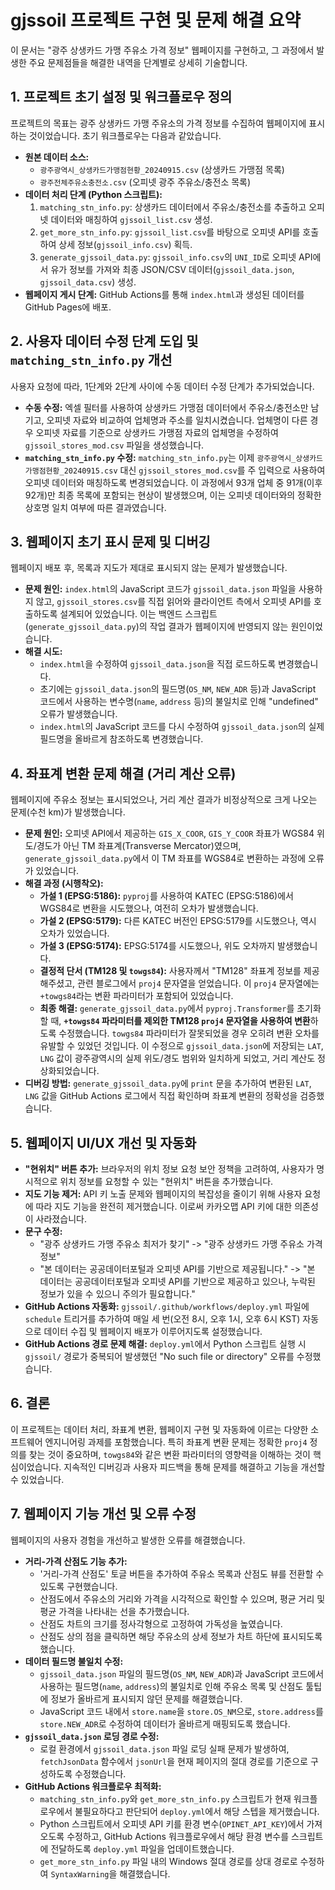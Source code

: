 # gjssoil 프로젝트 구현 및 문제 해결 요약

이 문서는 "광주 상생카드 가맹 주유소 가격 정보" 웹페이지를 구현하고, 그 과정에서 발생한 주요 문제점들을 해결한 내역을 단계별로 상세히 기술합니다.

## 1. 프로젝트 초기 설정 및 워크플로우 정의

프로젝트의 목표는 광주 상생카드 가맹 주유소의 가격 정보를 수집하여 웹페이지에 표시하는 것이었습니다. 초기 워크플로우는 다음과 같았습니다.

*   **원본 데이터 소스:**
    *   `광주광역시_상생카드가맹점현황_20240915.csv` (상생카드 가맹점 목록)
    *   `광주전체주유소충전소.csv` (오피넷 광주 주유소/충전소 목록)
*   **데이터 처리 단계 (Python 스크립트):**
    1.  `matching_stn_info.py`: 상생카드 데이터에서 주유소/충전소를 추출하고 오피넷 데이터와 매칭하여 `gjssoil_list.csv` 생성.
    2.  `get_more_stn_info.py`: `gjssoil_list.csv`를 바탕으로 오피넷 API를 호출하여 상세 정보(`gjssoil_info.csv`) 획득.
    3.  `generate_gjssoil_data.py`: `gjssoil_info.csv`의 `UNI_ID`로 오피넷 API에서 유가 정보를 가져와 최종 JSON/CSV 데이터(`gjssoil_data.json`, `gjssoil_data.csv`) 생성.
*   **웹페이지 게시 단계:** GitHub Actions를 통해 `index.html`과 생성된 데이터를 GitHub Pages에 배포.

## 2. 사용자 데이터 수정 단계 도입 및 `matching_stn_info.py` 개선

사용자 요청에 따라, 1단계와 2단계 사이에 수동 데이터 수정 단계가 추가되었습니다.

*   **수동 수정:** 엑셀 필터를 사용하여 상생카드 가맹점 데이터에서 주유소/충전소만 남기고, 오피넷 자료와 비교하여 업체명과 주소를 일치시켰습니다. 업체명이 다른 경우 오피넷 자료를 기준으로 상생카드 가맹점 자료의 업체명을 수정하여 `gjssoil_stores_mod.csv` 파일을 생성했습니다.
*   **`matching_stn_info.py` 수정:** `matching_stn_info.py`는 이제 `광주광역시_상생카드가맹점현황_20240915.csv` 대신 `gjssoil_stores_mod.csv`를 주 입력으로 사용하여 오피넷 데이터와 매칭하도록 변경되었습니다. 이 과정에서 93개 업체 중 91개(이후 92개)만 최종 목록에 포함되는 현상이 발생했으며, 이는 오피넷 데이터와의 정확한 상호명 일치 여부에 따른 결과였습니다.

## 3. 웹페이지 초기 표시 문제 및 디버깅

웹페이지 배포 후, 목록과 지도가 제대로 표시되지 않는 문제가 발생했습니다.

*   **문제 원인:** `index.html`의 JavaScript 코드가 `gjssoil_data.json` 파일을 사용하지 않고, `gjssoil_stores.csv`를 직접 읽어와 클라이언트 측에서 오피넷 API를 호출하도록 설계되어 있었습니다. 이는 백엔드 스크립트(`generate_gjssoil_data.py`)의 작업 결과가 웹페이지에 반영되지 않는 원인이었습니다.
*   **해결 시도:**
    *   `index.html`을 수정하여 `gjssoil_data.json`을 직접 로드하도록 변경했습니다.
    *   초기에는 `gjssoil_data.json`의 필드명(`OS_NM`, `NEW_ADR` 등)과 JavaScript 코드에서 사용하는 변수명(`name`, `address` 등)의 불일치로 인해 "undefined" 오류가 발생했습니다.
    *   `index.html`의 JavaScript 코드를 다시 수정하여 `gjssoil_data.json`의 실제 필드명을 올바르게 참조하도록 변경했습니다.

## 4. 좌표계 변환 문제 해결 (거리 계산 오류)

웹페이지에 주유소 정보는 표시되었으나, 거리 계산 결과가 비정상적으로 크게 나오는 문제(수천 km)가 발생했습니다.

*   **문제 원인:** 오피넷 API에서 제공하는 `GIS_X_COOR`, `GIS_Y_COOR` 좌표가 WGS84 위도/경도가 아닌 TM 좌표계(Transverse Mercator)였으며, `generate_gjssoil_data.py`에서 이 TM 좌표를 WGS84로 변환하는 과정에 오류가 있었습니다.
*   **해결 과정 (시행착오):**
    *   **가설 1 (EPSG:5186):** `pyproj`를 사용하여 KATEC (EPSG:5186)에서 WGS84로 변환을 시도했으나, 여전히 오차가 발생했습니다.
    *   **가설 2 (EPSG:5179):** 다른 KATEC 버전인 EPSG:5179를 시도했으나, 역시 오차가 있었습니다.
    *   **가설 3 (EPSG:5174):** EPSG:5174를 시도했으나, 위도 오차까지 발생했습니다.
    *   **결정적 단서 (TM128 및 `towgs84`):** 사용자께서 "TM128" 좌표계 정보를 제공해주셨고, 관련 블로그에서 `proj4` 문자열을 얻었습니다. 이 `proj4` 문자열에는 `+towgs84`라는 변환 파라미터가 포함되어 있었습니다.
    *   **최종 해결:** `generate_gjssoil_data.py`에서 `pyproj.Transformer`를 초기화할 때, **`+towgs84` 파라미터를 제외한 TM128 `proj4` 문자열을 사용하여 변환**하도록 수정했습니다. `towgs84` 파라미터가 잘못되었을 경우 오히려 변환 오차를 유발할 수 있었던 것입니다. 이 수정으로 `gjssoil_data.json`에 저장되는 `LAT`, `LNG` 값이 광주광역시의 실제 위도/경도 범위와 일치하게 되었고, 거리 계산도 정상화되었습니다.
*   **디버깅 방법:** `generate_gjssoil_data.py`에 `print` 문을 추가하여 변환된 `LAT`, `LNG` 값을 GitHub Actions 로그에서 직접 확인하며 좌표계 변환의 정확성을 검증했습니다.

## 5. 웹페이지 UI/UX 개선 및 자동화

*   **"현위치" 버튼 추가:** 브라우저의 위치 정보 요청 보안 정책을 고려하여, 사용자가 명시적으로 위치 정보를 요청할 수 있는 "현위치" 버튼을 추가했습니다.
*   **지도 기능 제거:** API 키 노출 문제와 웹페이지의 복잡성을 줄이기 위해 사용자 요청에 따라 지도 기능을 완전히 제거했습니다. 이로써 카카오맵 API 키에 대한 의존성이 사라졌습니다.
*   **문구 수정:**
    *   "광주 상생카드 가맹 주유소 최저가 찾기" -> "광주 상생카드 가맹 주유소 가격 정보"
    *   "본 데이터는 공공데이터포털과 오피넷 API를 기반으로 제공됩니다." -> "본 데이터는 공공데이터포털과 오피넷 API를 기반으로 제공하고 있으나, 누락된 정보가 있을 수 있으니 주의가 필요합니다."
*   **GitHub Actions 자동화:** `gjssoil/.github/workflows/deploy.yml` 파일에 `schedule` 트리거를 추가하여 매일 세 번(오전 8시, 오후 1시, 오후 6시 KST) 자동으로 데이터 수집 및 웹페이지 배포가 이루어지도록 설정했습니다.
*   **GitHub Actions 경로 문제 해결:** `deploy.yml`에서 Python 스크립트 실행 시 `gjssoil/` 경로가 중복되어 발생했던 "No such file or directory" 오류를 수정했습니다.

## 6. 결론

이 프로젝트는 데이터 처리, 좌표계 변환, 웹페이지 구현 및 자동화에 이르는 다양한 소프트웨어 엔지니어링 과제를 포함했습니다. 특히 좌표계 변환 문제는 정확한 `proj4` 정의를 찾는 것이 중요하며, `towgs84`와 같은 변환 파라미터의 영향력을 이해하는 것이 핵심이었습니다. 지속적인 디버깅과 사용자 피드백을 통해 문제를 해결하고 기능을 개선할 수 있었습니다.

## 7. 웹페이지 기능 개선 및 오류 수정

웹페이지의 사용자 경험을 개선하고 발생한 오류를 해결했습니다.

*   **거리-가격 산점도 기능 추가:**
    *   '거리-가격 산점도' 토글 버튼을 추가하여 주유소 목록과 산점도 뷰를 전환할 수 있도록 구현했습니다.
    *   산점도에서 주유소의 거리와 가격을 시각적으로 확인할 수 있으며, 평균 거리 및 평균 가격을 나타내는 선을 추가했습니다.
    *   산점도 차트의 크기를 정사각형으로 고정하여 가독성을 높였습니다.
    *   산점도 상의 점을 클릭하면 해당 주유소의 상세 정보가 차트 하단에 표시되도록 했습니다.
*   **데이터 필드명 불일치 수정:**
    *   `gjssoil_data.json` 파일의 필드명(`OS_NM`, `NEW_ADR`)과 JavaScript 코드에서 사용하는 필드명(`name`, `address`)의 불일치로 인해 주유소 목록 및 산점도 툴팁에 정보가 올바르게 표시되지 않던 문제를 해결했습니다.
    *   JavaScript 코드 내에서 `store.name`을 `store.OS_NM`으로, `store.address`를 `store.NEW_ADR`로 수정하여 데이터가 올바르게 매핑되도록 했습니다.
*   **`gjssoil_data.json` 로딩 경로 수정:**
    *   로컬 환경에서 `gjssoil_data.json` 파일 로딩 실패 문제가 발생하여, `fetchJsonData` 함수에서 `jsonUrl`을 현재 페이지의 절대 경로를 기준으로 구성하도록 수정했습니다.
*   **GitHub Actions 워크플로우 최적화:**
    *   `matching_stn_info.py`와 `get_more_stn_info.py` 스크립트가 현재 워크플로우에서 불필요하다고 판단되어 `deploy.yml`에서 해당 스텝을 제거했습니다.
    *   Python 스크립트에서 오피넷 API 키를 환경 변수(`OPINET_API_KEY`)에서 가져오도록 수정하고, GitHub Actions 워크플로우에서 해당 환경 변수를 스크립트에 전달하도록 `deploy.yml` 파일을 업데이트했습니다.
    *   `get_more_stn_info.py` 파일 내의 Windows 절대 경로를 상대 경로로 수정하여 `SyntaxWarning`을 해결했습니다.
